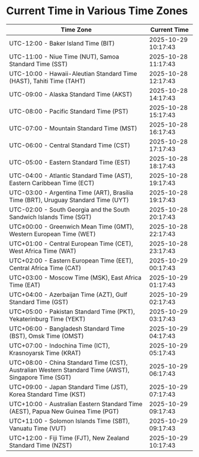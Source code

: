 # Current Time in Various Time Zones

| Time Zone | Current Time |
|-----------|--------------|
| UTC-12:00 - Baker Island Time (BIT) | 2025-10-29 10:17:43 |
| UTC-11:00 - Niue Time (NUT), Samoa Standard Time (SST) | 2025-10-28 11:17:43 |
| UTC-10:00 - Hawaii-Aleutian Standard Time (HAST), Tahiti Time (TAHT) | 2025-10-28 12:17:43 |
| UTC-09:00 - Alaska Standard Time (AKST) | 2025-10-28 14:17:43 |
| UTC-08:00 - Pacific Standard Time (PST) | 2025-10-28 15:17:43 |
| UTC-07:00 - Mountain Standard Time (MST) | 2025-10-28 16:17:43 |
| UTC-06:00 - Central Standard Time (CST) | 2025-10-28 17:17:43 |
| UTC-05:00 - Eastern Standard Time (EST) | 2025-10-28 18:17:43 |
| UTC-04:00 - Atlantic Standard Time (AST), Eastern Caribbean Time (ECT) | 2025-10-28 19:17:43 |
| UTC-03:00 - Argentina Time (ART), Brasília Time (BRT), Uruguay Standard Time (UYT) | 2025-10-28 19:17:43 |
| UTC-02:00 - South Georgia and the South Sandwich Islands Time (SGT) | 2025-10-28 20:17:43 |
| UTC±00:00 - Greenwich Mean Time (GMT), Western European Time (WET) | 2025-10-28 22:17:43 |
| UTC+01:00 - Central European Time (CET), West Africa Time (WAT) | 2025-10-28 23:17:43 |
| UTC+02:00 - Eastern European Time (EET), Central Africa Time (CAT) | 2025-10-29 00:17:43 |
| UTC+03:00 - Moscow Time (MSK), East Africa Time (EAT) | 2025-10-29 01:17:43 |
| UTC+04:00 - Azerbaijan Time (AZT), Gulf Standard Time (GST) | 2025-10-29 02:17:43 |
| UTC+05:00 - Pakistan Standard Time (PKT), Yekaterinburg Time (YEKT) | 2025-10-29 03:17:43 |
| UTC+06:00 - Bangladesh Standard Time (BST), Omsk Time (OMST) | 2025-10-29 04:17:43 |
| UTC+07:00 - Indochina Time (ICT), Krasnoyarsk Time (KRAT) | 2025-10-29 05:17:43 |
| UTC+08:00 - China Standard Time (CST), Australian Western Standard Time (AWST), Singapore Time (SGT) | 2025-10-29 06:17:43 |
| UTC+09:00 - Japan Standard Time (JST), Korea Standard Time (KST) | 2025-10-29 07:17:43 |
| UTC+10:00 - Australian Eastern Standard Time (AEST), Papua New Guinea Time (PGT) | 2025-10-29 09:17:43 |
| UTC+11:00 - Solomon Islands Time (SBT), Vanuatu Time (VUT) | 2025-10-29 09:17:43 |
| UTC+12:00 - Fiji Time (FJT), New Zealand Standard Time (NZST) | 2025-10-29 10:17:43 |
